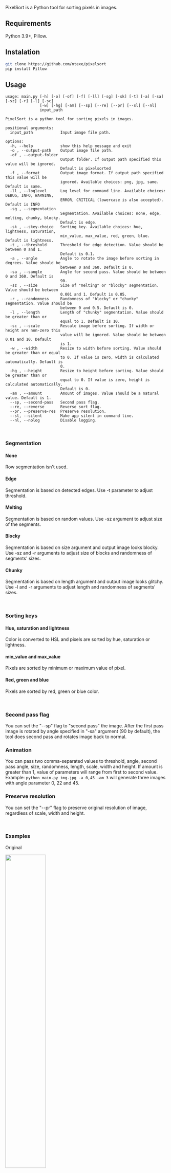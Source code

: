 PixelSort is a Python tool for sorting pixels in images.

## Requirements
Python 3.9+, Pillow.

## Instalation
```bash
git clone https://github.com/ntexe/pixelsort
pip install Pillow
```

## Usage
```
usage: main.py [-h] [-o] [-of] [-f] [-ll] [-sg] [-sk] [-t] [-a] [-sa] [-sz] [-r] [-l] [-sc]
               [-w] [-hg] [-am] [--sp] [--re] [--pr] [--sl] [--nl]
               input_path

PixelSort is a python tool for sorting pixels in images.

positional arguments:
  input_path            Input image file path.

options:
  -h, --help            show this help message and exit
  -o , --output-path    Output image file path.
  -of , --output-folder
                        Output folder. If output path specified this value will be ignored.
                        Default is pixelsorted
  -f , --format         Output image format. If output path specified this value will be
                        ignored. Available choices: png, jpg, same. Default is same.
  -ll , --loglevel      Log level for command line. Available choices: DEBUG, INFO, WARNING,
                        ERROR, CRITICAL (lowercase is also accepted). Default is INFO
  -sg , --segmentation
                        Segmentation. Available choices: none, edge, melting, chunky, blocky.
                        Default is edge.
  -sk , --skey-choice   Sorting key. Available choices: hue, lightness, saturation,
                        min_value, max_value, red, green, blue. Default is lightness.
  -t , --threshold      Threshold for edge detection. Value should be between 0 and 1.
                        Default is 0.1.
  -a , --angle          Angle to rotate the image before sorting in degrees. Value should be
                        between 0 and 360. Default is 0.
  -sa , --sangle        Angle for second pass. Value should be between 0 and 360. Default is
                        90.
  -sz , --size          Size of "melting" or "blocky" segmentation. Value should be between
                        0.001 and 1. Default is 0.05.
  -r , --randomness     Randomness of "blocky" or "chunky" segmentation. Value should be
                        between 0 and 0.5. Default is 0.
  -l , --length         Length of "chunky" segmentation. Value should be greater than or
                        equal to 1. Default is 10.
  -sc , --scale         Rescale image before sorting. If width or height are non-zero this
                        value will be ignored. Value should be between 0.01 and 10. Default
                        is 1.
  -w , --width          Resize to width before sorting. Value should be greater than or equal
                        to 0. If value is zero, width is calculated automatically. Default is
                        0.
  -hg , --height        Resize to height before sorting. Value should be greater than or
                        equal to 0. If value is zero, height is calculated automatically.
                        Default is 0.
  -am , --amount        Amount of images. Value should be a natural value. Default is 1.
  --sp, --second-pass   Second pass flag.
  --re, --reverse       Reverse sort flag.
  --pr, --preserve-res  Preserve resolution.
  --sl, --silent        Make app silent in command line.
  --nl, --nolog         Disable logging.
```

<br>

### Segmentation
#### None
Row segmentation isn't used.
#### Edge
Segmentation is based on detected edges. Use -t parameter to adjust threshold.
#### Melting
Segmentation is based on random values. Use -sz argument to adjust size of the segments.
#### Blocky
Segmentation is based on size argument and output image looks blocky. Use -sz and -r arguments to adjust size of blocks and randomness of segments' sizes.
#### Chunky
Segmentation is based on length argument and output image looks glitchy. Use -l and -r arguments to adjust length and randomness of segments' sizes.

<br>

### Sorting keys
#### Hue, saturation and lightness
Color is converted to HSL and pixels are sorted by hue, saturation or lightness.
#### min_value and max_value
Pixels are sorted by minimum or maximum value of pixel.
#### Red, green and blue
Pixels are sorted by red, green or blue color.

<br>

### Second pass flag
You can set the "--sp" flag to "second pass" the image. After the first pass image is rotated by angle specified in "-sa" argument (90 by default), the tool does second pass and rotates image back to normal.

### Animation
You can pass two comma-separated values to threshold, angle, second pass angle, size, randomness, length, scale, width and height. If amount is greater than 1, value of parameters will range from first to second value.
Example: `python main.py img.jpg -a 0,45 -am 3` will generate three images with angle parameter 0, 22 and 45.

### Preserve resolution
You can set the "--pr" flag to preserve original resolution of image, regardless of scale, width and height.

<br>

### Examples
Original

<img src="https://raw.githubusercontent.com/ntexe/pixelsort/main/examples/img.jpg" width=50%>

`python main.py img.jpg`

<img src="https://raw.githubusercontent.com/ntexe/pixelsort/main/examples/img_0001.jpg" width=50%>

`python main.py img.jpg -a 45`

<img src="https://raw.githubusercontent.com/ntexe/pixelsort/main/examples/img_a45_0001.jpg" width=50%>

`python main.py img.jpg -sg none`

<img src="https://raw.githubusercontent.com/ntexe/pixelsort/main/examples/img_sg_none_0001.jpg" width=50%>

`python main.py img.jpg -sg none -a 45`

<img src="https://raw.githubusercontent.com/ntexe/pixelsort/main/examples/img_sg_none_a45_0001.jpg" width=50%>

`python main.py img.jpg -sg melting`

<img src="https://raw.githubusercontent.com/ntexe/pixelsort/main/examples/img_sg_melting_0001.jpg" width=50%>

`python main.py img.jpg -sg melting -a 45`

<img src="https://raw.githubusercontent.com/ntexe/pixelsort/main/examples/img_sg_melting_a45_0001.jpg" width=50%>

`python main.py img.jpg -sg chunky -l 93`

<img src="https://raw.githubusercontent.com/ntexe/pixelsort/main/examples/img_sg_chunky_l93_0001.jpg" width=50%>

`python main.py img.jpg -sg chunky -l 93 --sp`

<img src="https://raw.githubusercontent.com/ntexe/pixelsort/main/examples/img_sg_chunky_l93_sp_0001.jpg" width=50%>

`python main.py img.jpg -sg chunky -l 31 --sp`

<img src="https://raw.githubusercontent.com/ntexe/pixelsort/main/examples/img_sg_chunky_l31_sp_0001.jpg" width=50%>

`python main.py img.jpg -sg blocky -r 0.1`

<img src="https://raw.githubusercontent.com/ntexe/pixelsort/main/examples/img_sg_blocky_r0.100_0001.jpg" width=50%>

`python main.py img.jpg -sg blocky -a 45 -r 0.1`

<img src="https://raw.githubusercontent.com/ntexe/pixelsort/main/examples/img_sg_blocky_a45_r0.100_0001.jpg" width=50%>

`python main.py img.jpg -sg melting --pr -sc 4`

<img src="https://raw.githubusercontent.com/ntexe/pixelsort/main/examples/img_sg_melting_sc_4.0_pr_0001.jpg" width=50%>

This image is smoother than the one generated by `python main.py img.jpg -sg melting`.

<br>

Tested on:
- Windows 10 22H2 Python 3.11.9 (x64)
- Android 12 Termux Python 3.11.9 (arm64)
